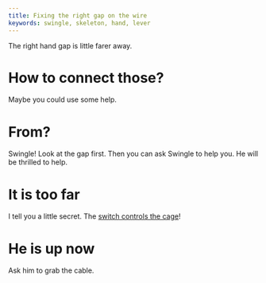 ```yaml
---
title: Fixing the right gap on the wire
keywords: swingle, skeleton, hand, lever
---
```


The right hand gap is little farer away.

# How to connect those?
Maybe you could use some help.

# From?
Swingle! Look at the gap first. Then you can ask Swingle to help you. He will be thrilled to help.

# It is too far
I tell you a little secret. The [switch controls the cage](050-switch.md)!

# He is up now
Ask him to grab the cable.
